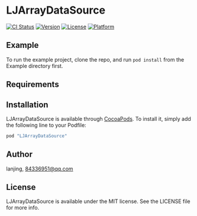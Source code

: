 # LJArrayDataSource

[![CI Status](http://img.shields.io/travis/lanjing/LJArrayDataSource.svg?style=flat)](https://travis-ci.org/lanjing/LJArrayDataSource)
[![Version](https://img.shields.io/cocoapods/v/LJArrayDataSource.svg?style=flat)](http://cocoapods.org/pods/LJArrayDataSource)
[![License](https://img.shields.io/cocoapods/l/LJArrayDataSource.svg?style=flat)](http://cocoapods.org/pods/LJArrayDataSource)
[![Platform](https://img.shields.io/cocoapods/p/LJArrayDataSource.svg?style=flat)](http://cocoapods.org/pods/LJArrayDataSource)

## Example

To run the example project, clone the repo, and run `pod install` from the Example directory first.

## Requirements

## Installation

LJArrayDataSource is available through [CocoaPods](http://cocoapods.org). To install
it, simply add the following line to your Podfile:

```ruby
pod "LJArrayDataSource"
```

## Author

lanjing, 84336951@qq.com

## License

LJArrayDataSource is available under the MIT license. See the LICENSE file for more info.
